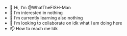 - 👋 Hi, I’m @WhatTheFISH-Man
- 👀 I’m interested in nothing
- 🌱 I’m currently learning also nothing
- 💞️ I’m looking to collaborate on idk what I am doing here
- 📫 How to reach me Idk

<!---
WhatTheFISH-Man/WhatTheFISH-Man is a ✨ special ✨ repository because its `README.md` (this file) appears on your GitHub profile.
You can click the Preview link to take a look at your changes.
--->
